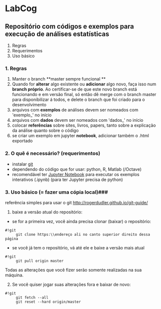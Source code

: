 # LabCog #
## Repositório com códigos e exemplos para execução de análises estatísticas ##

1. Regras
2. Requerimentos
3. Uso básico


### 1. Regras ###
1. Manter o branch **master sempre funcional **
2. Quando for **alterar** algo existente ou **adicionar** algo novo, faça isso num **branch próprio**. Ao certificar-se de que este novo branch está funcionando e em versão final, só então dê merge com o branch master para disponibilizar á todos, e delete o branch que foi criado para o desenvolvimento
3. arquivos com **exemplos** de análises devem ser nomeados com 'exemplo_' no início
4. arquivos com **dados** devem ser nomeados com 'dados_' no início
5. colocar **referências** sobre sites, livros, papers, tanto sobre a explicação da análise quanto sobre o código
6. se criar um exemplo em jupyter **notebook**, adicionar também o .html exportado



### 2. O quê é necessário? (requerimentos) ###

* instalar [git](https://git-scm.com)
* dependendo do código que for usar: python, R, Matlab (/Octave)
* recomendável ter [Jupyter Notebook](http://jupyter.org) para executar os exemplos interativos (.ipynb) (para ter Jupyter precisa de python)

### 3. Uso básico (= fazer uma cópia local)###
referência simples para usar o git http://rogerdudler.github.io/git-guide/

1. baixe a versão atual do repositório:
 * se for a primeira vez, você ainda precisa clonar (baixar) o repositório:
```
#!git
     git clone https:\\endereço ali no canto superior direito dessa página
```
 * se você já tem o repositório, vá até ele e baixe a versão mais atual
```
#!git
     git pull origin master
```
 Todas as alterações que você fizer serão somente realizadas na sua máquina.


2. Se você quiser jogar suas alterações fora e baixar de novo:
```
#!git
     git fetch --all
     git reset --hard origin/master
```